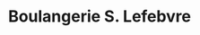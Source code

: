 ---
title: "Boulangerie S. Lefebvre"
url: /sainghin-en-weppes/boulangerie-s-lefebvre/
shop: pâtisserie
---